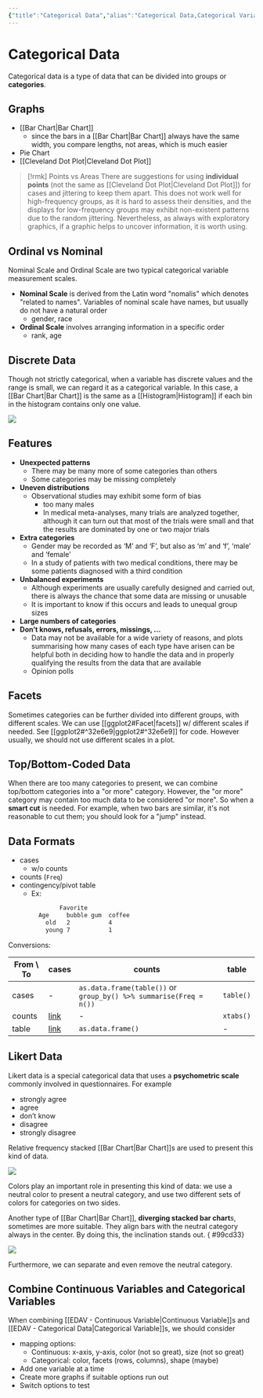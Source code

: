 ```yaml
---
{"title":"Categorical Data","alias":"Categorical Data,Categorical Variable","type":"note","created":"2022-10-12T22:41:56","modified":"2022-12-11T17:23:32","dg-publish":true,"sup":[["EDAV","edav"]],"state":"done","source":"https://www.questionpro.com/blog/nominal-vs-ordinal-scale/","permalink":"/edav-categorical-data/","dgPassFrontmatter":true,"updated":"2022-12-11T17:23:32"}
---
```



# Categorical Data

Categorical data is a type of data that can be divided into groups or **categories**.

## Graphs

- [[Bar Chart\|Bar Chart]]
    - since the bars in a [[Bar Chart\|Bar Chart]] always have the same width, you compare lengths, not areas, which is much easier
- Pie Chart
- [[Cleveland Dot Plot\|Cleveland Dot Plot]]

> [!rmk] Points vs Areas
> There are suggestions for using **individual points** (not the same as [[Cleveland Dot Plot\|Cleveland Dot Plot]]) for cases and jittering to keep them apart. This does not work well for high-frequency groups, as it is hard to assess their densities, and the displays for low-frequency groups may exhibit non-existent patterns due to the random jittering.
> Nevertheless, as always with exploratory graphics, if a graphic helps to uncover information, it is worth using.

## Ordinal vs Nominal

Nominal Scale and Ordinal Scale are two typical categorical variable measurement scales.

- **Nominal Scale** is derived from the Latin word "nomalis" which denotes "related to names". Variables of nominal scale have names, but usually do not have a natural order
    - <span class="alt-check alt-check-ex">gender, race</span>
- **Ordinal Scale** involves arranging information in a specific order
    - <span class="alt-check alt-check-ex">rank, age</span>

## Discrete Data

Though not strictly categorical, when a variable has discrete values and the range is small, we can regard it as a categorical variable.
In this case, a [[Bar Chart\|Bar Chart]] is the same as a [[Histogram\|Histogram]] if each bin in the histogram contains only one value.

![](https://raw.githubusercontent.com/zcysxy/Figurebed/master/img/20221211171912.png)

## Features

- **Unexpected patterns**
    - There may be many more of some categories than others
    - Some categories may be missing completely
- **Uneven distributions**
    - Observational studies may exhibit some form of bias
        - <span class="alt-check alt-check-ex">too many males</span>
        - <span class="alt-check alt-check-ex">In medical meta-analyses, many trials are analyzed together, although it can turn out that most of the trials were small and that the results are dominated by one or two major trials</span>
- **Extra categories**
    - <span class="alt-check alt-check-ex">Gender may be recorded as ‘M’ and ‘F’, but also as ‘m’ and ‘f’, ‘male’ and ‘female’</span>
    - <span class="alt-check alt-check-ex">In a study of patients with two medical conditions, there may be some patients diagnosed with a third condition</span>
- **Unbalanced experiments**
    - Although experiments are usually carefully designed and carried out, there is always the chance that some data are missing or unusable
    - It is important to know if this occurs and leads to unequal group sizes
- **Large numbers of categories**
- **Don’t knows, refusals, errors, missings, ...**
    - Data may not be available for a wide variety of reasons, and plots summarising how many cases of each type have arisen can be helpful both in deciding how to handle the data and in properly qualifying the results from the data that are available
    - <span class="alt-check alt-check-ex">Opinion polls</span>

## Facets

Sometimes categories can be further divided into different groups, with different scales. We can use [[ggplot2#Facet\|facets]] w/ different scales if needed. See [[ggplot2#^32e6e9\|ggplot2#^32e6e9]] for code. However usually, we should not use different scales in a plot.

## Top/Bottom-Coded Data

When there are too many categories to present, we can combine top/bottom categories into a "or more" category. However, the "or more" category may contain too much data to be considered "or more". So when a **smart cut** is needed. For example, when two bars are similar, it's not reasonable to cut them; you should look for a "jump" instead.

## Data Formats

- cases
    - w/o counts
- counts (`Freq`)
- contingency/pivot table
    - <span class="alt-check alt-check-ex">Ex:</span>
      ```txt
              Favorite
        Age     bubble gum  coffee
          old   2           4 
          young 7           1
        ```

Conversions:

| From \\ To | cases | counts                                                             | table     |
| ---------- | ----- | ------------------------------------------------------------------ | --------- |
| cases      | -     | `as.data.frame(table())` or `group_by() %>% summarise(Freq = n())` | `table()` |
| counts     | [link]   | -                                                                  | `xtabs()` |
| table      | [link]   | `as.data.frame()`                                                  | -         |

[link]: http://www.cookbook-r.com/Manipulating_data/Converting_between_data_frames_and_contingency_tables/#counts-to-contingency-table

## Likert Data

Likert data is a special categorical data that uses a **psychometric scale** commonly involved in questionnaires. For example

- strongly agree
- agree
- don’t know
- disagree
- strongly disagree

Relative frequency stacked [[Bar Chart\|Bar Chart]]s are used to present this kind of data.

![](https://raw.githubusercontent.com/zcysxy/Figurebed/master/img/20221013225221.png)

Colors play an important role in presenting this kind of data: we use a neutral color to present a neutral category, and use two different sets of colors for categories on two sides.

Another type of [[Bar Chart\|Bar Chart]], **diverging stacked bar chart**s, sometimes are more suitable. They align bars with the neutral category always in the center. By doing this, the inclination stands out.
{ #99cd33}


![](https://raw.githubusercontent.com/zcysxy/Figurebed/master/img/20221013225854.png)

Furthermore, we can separate and even remove the neutral category.

## Combine Continuous Variables and Categorical Variables

When combining [[EDAV - Continuous Variable\|Continuous Variable]]s and [[EDAV - Categorical Data\|Categorical Variable]]s, we should consider

- mapping options:
    - Continuous: x-axis, y-axis, color (not so great), size (not so great)
    - Categorical: color, facets (rows, columns), shape (maybe)
- Add one variable at a time
- Create more graphs if suitable options run out
- Switch options to test
